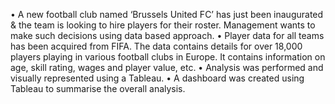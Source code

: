 • A new football club named ‘Brussels United FC’ has just been inaugurated & the team is looking to hire players for their roster. Management wants to make such decisions using data based approach. 
• Player data for all teams has been acquired from FIFA. The data contains details for over 18,000 players playing in various football clubs in Europe. It contains information on age, skill rating, wages and player value, etc.
• Analysis was performed and visually represented using a Tableau.
• A dashboard was created using Tableau to summarise the overall analysis.
